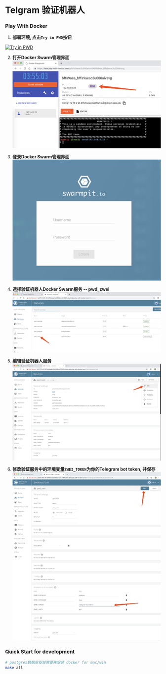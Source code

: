 # Telgram 验证机器人


### Play With Docker

1. **部署环境, 点击`Try in PWD`按钮**

[![Try in PWD](https://github.com/play-with-docker/stacks/raw/master/assets/images/button.png)](https://labs.play-with-docker.com/?stack=https://raw.githubusercontent.com/jqs7/zwei/master/stack.yml)

2. **打开Docker Swarm管理界面**
![](images/open.jpg)
    
3. **登录Docker Swarm管理界面**
![](images/login.jpg)

4. **选择验证机器人Docker Swarm服务 -- pwd_zwei**
![](images/select.jpg)

5. **编辑验证机器人服务**
![](images/edit.jpg)

6. **修改验证服务中的环境变量`ZWEI_TOKEN`为你的Telegram bot token, 并保存**
![](images/modify.jpg)



### Quick Start for development

```bash
# postgres数据库安装需要先安装 docker for mac/win
make all 
```
